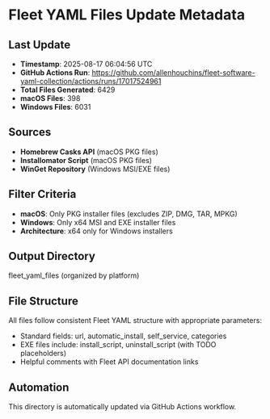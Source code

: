 # Fleet YAML Files Update Metadata

## Last Update
- **Timestamp**: 2025-08-17 06:04:56 UTC
- **GitHub Actions Run**: https://github.com/allenhouchins/fleet-software-yaml-collection/actions/runs/17017524961
- **Total Files Generated**: 6429
- **macOS Files**: 398
- **Windows Files**: 6031

## Sources
- **Homebrew Casks API** (macOS PKG files)
- **Installomator Script** (macOS PKG files)
- **WinGet Repository** (Windows MSI/EXE files)

## Filter Criteria
- **macOS**: Only PKG installer files (excludes ZIP, DMG, TAR, MPKG)
- **Windows**: Only x64 MSI and EXE installer files
- **Architecture**: x64 only for Windows installers

## Output Directory
fleet_yaml_files (organized by platform)

## File Structure
All files follow consistent Fleet YAML structure with appropriate parameters:
- Standard fields: url, automatic_install, self_service, categories
- EXE files include: install_script, uninstall_script (with TODO placeholders)
- Helpful comments with Fleet API documentation links

## Automation
This directory is automatically updated via GitHub Actions workflow.
